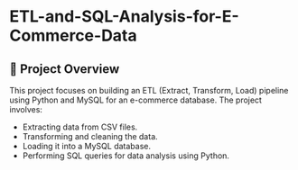 # ETL-and-SQL-Analysis-for-E-Commerce-Data

## 📌 Project Overview
This project focuses on building an ETL (Extract, Transform, Load) pipeline using Python and MySQL for an e-commerce database. 
The project involves:
- Extracting data from CSV files.
- Transforming and cleaning the data.
- Loading it into a MySQL database.
- Performing SQL queries for data analysis using Python.
